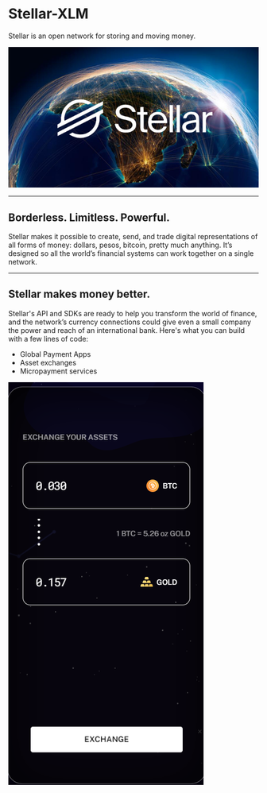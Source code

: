 # Stellar-XLM 
Stellar is an open network for storing and moving money.

![An Image of the XLM currency.](Stellar_XLM.png)


-------------------------------------------------------

## Borderless. Limitless. Powerful.
Stellar makes it possible to create, send, and trade digital representations of all forms of money: dollars, pesos, bitcoin, pretty much anything. It’s designed so all the world’s financial systems can work together on a single network.

-------------------------------------------------------

## Stellar makes money better.
Stellar's API and SDKs are ready to help you transform the world of finance, and the network’s currency connections could give even a small company the power and reach of an international bank. Here's what you can build with a few lines of code:

* Global Payment Apps
* Asset exchanges
* Micropayment services

![An Image of XLM Exchange.](XLM_Exchange.png)
